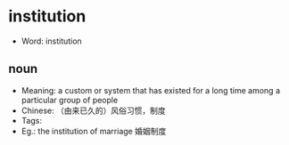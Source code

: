 # institution

- Word: institution

## noun

- Meaning: a custom or system that has existed for a long time among a particular group of people
- Chinese: （由来已久的）风俗习惯，制度
- Tags: 
- Eg.: the institution of marriage 婚姻制度


